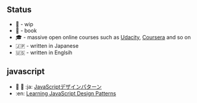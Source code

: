 ## Status

- :construction: - wip
- :book: - book
- :mortar_board: - massive open online courses such as [Udacity](https://www.udacity.com), [Coursera](https://www.coursera.org/) and so on
- :jp: - written in Japanese
- :us: - written in Englsih

## javascript

- :construction: :book: :ja: [JavaScriptデザインパターン](https://www.amazon.co.jp/dp/487311618X)
 - :en: [Learning JavaScript Design Patterns](https://www.amazon.com/dp/1449331815)
